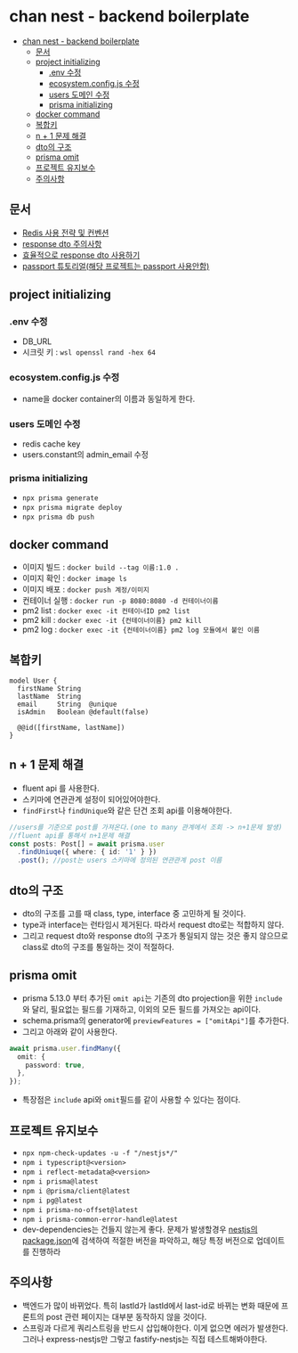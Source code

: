 # chan nest - backend boilerplate

- [chan nest - backend boilerplate](#chan-nest---backend-boilerplate)
  - [문서](#문서)
  - [project initializing](#project-initializing)
    - [.env 수정](#env-수정)
    - [ecosystem.config.js 수정](#ecosystemconfigjs-수정)
    - [users 도메인 수정](#users-도메인-수정)
    - [prisma initializing](#prisma-initializing)
  - [docker command](#docker-command)
  - [복합키](#복합키)
  - [n + 1 문제 해결](#n--1-문제-해결)
  - [dto의 구조](#dto의-구조)
  - [prisma omit](#prisma-omit)
  - [프로젝트 유지보수](#프로젝트-유지보수)
  - [주의사항](#주의사항)

## 문서

- [Redis 사용 전략 및 컨벤션](./documents/REDIS_CONVENTION.md)
- [response dto 주의사항](./documents/RESPONSE_DTO_CAUTION.md)
- [효율적으로 response dto 사용하기](./documents/EFFECTIVE_RESPONSE_DTO.md)
- [passport 튜토리얼(해당 프로젝트는 passport 사용안함)](./documents/USE_PASSPORT.md)

## project initializing

### .env 수정

- DB_URL
- 시크릿 키 : `wsl openssl rand -hex 64`

### ecosystem.config.js 수정

- name을 docker container의 이름과 동일하게 한다.

### users 도메인 수정

- redis cache key
- users.constant의 admin_email 수정

### prisma initializing

- `npx prisma generate`
- `npx prisma migrate deploy`
- `npx prisma db push`

## docker command

- 이미지 빌드 : `docker build --tag 이름:1.0 .`
- 이미지 확인 : `docker image ls`
- 이미지 배포 : `docker push 계정/이미지`
- 컨테이너 실행 : `docker run -p 8080:8080 -d 컨테이너이름`
- pm2 list : `docker exec -it 컨테이너ID pm2 list`
- pm2 kill : `docker exec -it {컨테이너이름} pm2 kill`
- pm2 log : `docker exec -it {컨테이너이름} pm2 log 모듈에서 붙인 이름`

## 복합키

```prisma
model User {
  firstName String
  lastName  String
  email     String  @unique
  isAdmin   Boolean @default(false)

  @@id([firstName, lastName])
}
```

## n + 1 문제 해결

- fluent api 를 사용한다.
- 스키마에 연관관계 설정이 되어있어야한다.
- `findFirst`나 `findUnique`와 같은 단건 조회 api를 이용해야한다.

```typescript
//users를 기준으로 post를 가져온다.(one to many 관계에서 조회 -> n+1문제 발생)
//fluent api를 통해서 n+1문제 해결
const posts: Post[] = await prisma.user
  .findUniuqe({ where: { id: '1' } })
  .post(); //post는 users 스키마에 정의된 연관관계 post 이름
```

## dto의 구조

- dto의 구조를 고를 때 class, type, interface 중 고민하게 될 것이다.
- type과 interface는 런타임시 제거된다. 따라서 request dto로는 적합하지 않다.
- 그리고 request dto와 response dto의 구조가 통일되지 않는 것은 좋지 않으므로 class로 dto의 구조를 통일하는 것이 적절하다.

## prisma omit

- prisma 5.13.0 부터 추가된 `omit api`는 기존의 dto projection을 위한 `include`와 달리, 필요없는 필드를 기재하고, 이외의 모든 필드를 가져오는 api이다.
- schema.prisma의 generator에 `previewFeatures = ["omitApi"]`를 추가한다.
- 그리고 아래와 같이 사용한다.

```typescript
await prisma.user.findMany({
  omit: {
    password: true,
  },
});
```

- 특장점은 `include` api와 `omit`필드를 같이 사용할 수 있다는 점이다.

## 프로젝트 유지보수

- `npx npm-check-updates -u -f "/nestjs*/"`
- `npm i typescript@<version>`
- `npm i reflect-metadata@<version>`
- `npm i prisma@latest`
- `npm i @prisma/client@latest`
- `npm i pg@latest`
- `npm i prisma-no-offset@latest`
- `npm i prisma-common-error-handle@latest`
- dev-dependencies는 건들지 않는게 좋다. 문제가 발생할경우 [nestjs의 package.json](https://github.com/nestjs/nest/blob/master/package.json)에 검색하여 적절한 버전을 파악하고, 해당 특정 버전으로 업데이트를 진행하라

## 주의사항

- 백엔드가 많이 바뀌었다. 특히 lastId가 lastId에서 last-id로 바뀌는 변화 때문에 프론트의 post 관련 페이지는 대부분 동작하지 않을 것이다.
- 스프링과 다르게 쿼리스트링을 반드시 삽입해야한다. 이게 없으면 에러가 발생한다. 그러나 express-nestjs만 그렇고 fastify-nestjs는 직접 테스트해봐야한다.
